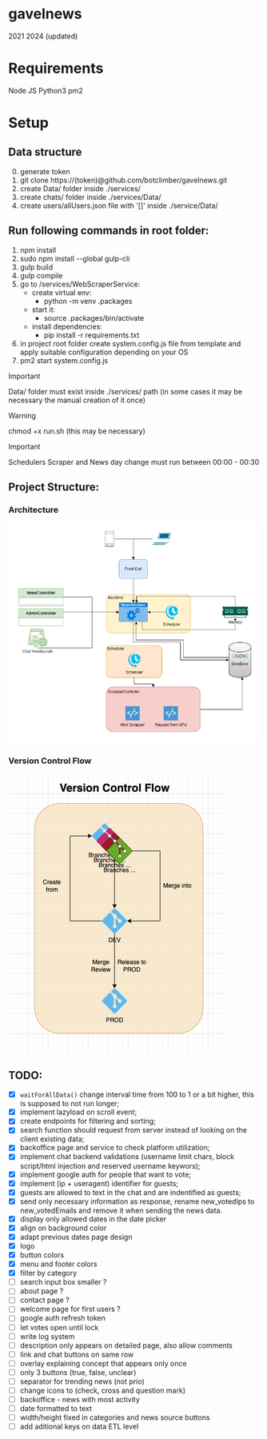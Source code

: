 # gavelnews
2021
2024 (updated)

# Requirements
Node JS
Python3
pm2

# Setup

## Data structure
0. generate token
1. git clone https://(token)@github.com/botclimber/gavelnews.git
2. create Data/ folder inside ./services/
3. create chats/ folder inside ./services/Data/
4. create users/allUsers.json file with '[]' inside ./service/Data/

## Run following commands in root folder:
1. npm install
2. sudo npm install --global gulp-cli
3. gulp build
4. gulp compile
5. go to /services/WebScraperService:
    - create virtual env:
        - python -m venv .packages
    - start it:
        - source .packages/bin/activate
    - install dependencies:
        - pip install -r requirements.txt
7. in project root folder create system.config.js file from template and apply suitable configuration depending on your OS        
8. pm2 start system.config.js

> [!IMPORTANT]  
> Data/ folder must exist inside ./services/ path (in some cases it may be necessary the manual creation of it once)

> [!WARNING]  
> chmod +x run.sh (this may be necessary)

> [!IMPORTANT]  
> Schedulers
> Scraper and News day change must run between 00:00 - 00:30

## Project Structure:
### Architecture
![Arch](./project_imgs/fixed_GavelNewsArch.png)

### Version Control Flow
![Versioning](./project_imgs/versionFlow.png)

## TODO:
- [x] ``` waitForAllData() ``` change interval time from 100 to 1 or a bit higher, this is supposed to not run longer;
- [x] implement lazyload on scroll event;
- [x] create endpoints for filtering and sorting;
- [x] search function should request from server instead of looking on the client existing data;
- [x] backoffice page and service to check platform utilization;
- [x] implement chat backend validations (username limit chars, block script/html injection and reserved username keywors);
- [x] implement google auth for people that want to vote;
- [x] implement (ip + useragent) identifier for guests;
- [x] guests are allowed to text in the chat and are indentified as guests;
- [x] send only necessary information as response, rename new_votedIps to new_votedEmails and remove it when sending the news data.
- [x] display only allowed dates in the date picker
- [x] align on background color
- [x] adapt previous dates page design
- [x] logo
- [x] button colors
- [x] menu and footer colors
- [x] filter by category
- [ ] search input box smaller ?
- [ ] about page ? 
- [ ] contact page ?
- [ ] welcome page for first users ?
- [ ] google auth refresh token 
- [ ] let votes open until lock
- [ ] write log system
- [ ] description only appears on detailed page, also allow comments
- [ ] link and chat buttons on same row
- [ ] overlay explaining concept that appears only once
- [ ] only 3 buttons (true, false, unclear)
- [ ] separator for trending news (not prio)
- [ ] change icons to (check, cross and question mark)
- [ ] backoffice - news with most activity
- [ ] date formatted to text
- [ ] width/height fixed in categories and news source buttons 
- [ ] add aditional keys on data ETL level
